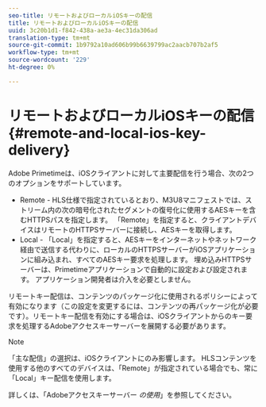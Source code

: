 ```yaml
---
seo-title: リモートおよびローカルiOSキーの配信
title: リモートおよびローカルiOSキーの配信
uuid: 3c20b1d1-f842-438a-ae3a-4ec31da306ad
translation-type: tm+mt
source-git-commit: 1b9792a10ad606b99b6639799ac2aacb707b2af5
workflow-type: tm+mt
source-wordcount: '229'
ht-degree: 0%

---
```



# リモートおよびローカルiOSキーの配信{#remote-and-local-ios-key-delivery}

Adobe Primetimeは、iOSクライアントに対して主要配信を行う場合、次の2つのオプションをサポートしています。

* Remote - HLS仕様で指定されているとおり、M3U8マニフェストでは、ストリーム内の次の暗号化されたセグメントの復号化に使用するAESキーを含むHTTPSパスを指定します。 「Remote」を指定すると、クライアントデバイスはリモートのHTTPSサーバーに接続し、AESキーを取得します。
* Local - 「Local」を指定すると、AESキーをインターネットやネットワーク経由で送信する代わりに、ローカルのHTTPSサーバーがiOSアプリケーションに組み込まれ、すべてのAESキー要求を処理します。 埋め込みHTTPSサーバーは、Primetimeアプリケーションで自動的に設定および設定されます。 アプリケーション開発者は介入を必要としません。

リモートキー配信は、コンテンツのパッケージ化に使用されるポリシーによって有効になります（この設定を変更するには、コンテンツの再パッケージ化が必要です）。リモートキー配信を有効にする場合は、iOSクライアントからのキー要求を処理するAdobeアクセスキーサーバーを展開する必要があります。

>[!NOTE]
>
>「主な配信」の選択は、iOSクライアントにのみ影響します。 HLSコンテンツを使用する他のすべてのデバイスは、「Remote」が指定されている場合でも、常に「Local」キー配信を使用します。

詳しくは、「Adobeアクセスキーサーバー *の使用*」を参照してください。
